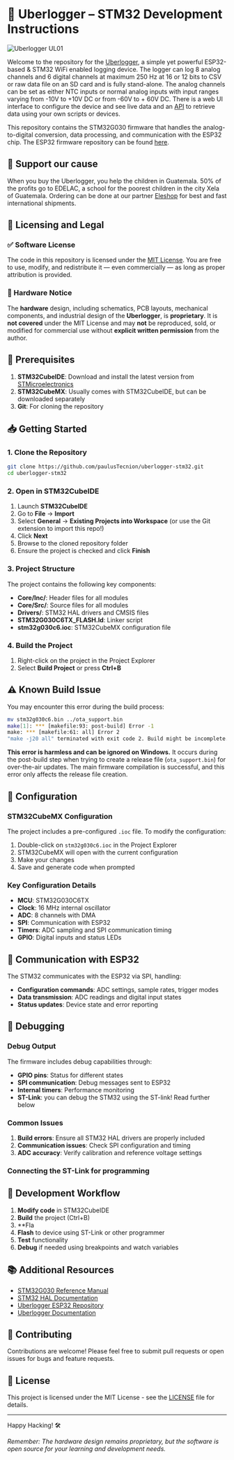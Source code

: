 # 🧠 Uberlogger – STM32 Development Instructions

![Uberlogger UL01](https://github.com/user-attachments/assets/0152f741-67ca-4d7e-8d23-f9b1f567e315)

Welcome to the repository for the [Uberlogger](https://www.uberlogger.com), a simple yet powerful ESP32-based & STM32 WiFi enabled logging device. The logger can log 8 analog channels and 6 digital channels at maximum 250 Hz at 16 or 12 bits to CSV or raw data file on an SD card and is fully stand-alone. The analog channels can be set as either NTC inputs or normal analog inputs with input ranges varying from -10V to +10V DC or from -60V to + 60V DC. There is a web UI interface to configure the device and see live data and an [API](https://docs.uberlogger.com/api) to retrieve data using your own scripts or devices.

This repository contains the STM32G030 firmware that handles the analog-to-digital conversion, data processing, and communication with the ESP32 chip. The ESP32 firmware repository can be found [here](https://github.com/paulusTecnion/uberlogger-esp32).

## 💖 Support our cause

When you buy the Uberlogger, you help the children in Guatemala. 50% of the profits go to EDELAC, a school for the poorest children in the city Xela of Guatemala. Ordering can be done at our partner [Eleshop](https://eleshop.eu/uberloggerul01.html) for best and fast international shipments.

## 📄 Licensing and Legal

### ✅ Software License

The code in this repository is licensed under the [MIT License](LICENSE). You are free to use, modify, and redistribute it — even commercially — as long as proper attribution is provided.

### 🚫 Hardware Notice

The **hardware** design, including schematics, PCB layouts, mechanical components, and industrial design of the **Uberlogger**, is **proprietary**. It is **not covered** under the MIT License and may **not** be reproduced, sold, or modified for commercial use without **explicit written permission** from the author.

## 🚀 Prerequisites

1. **STM32CubeIDE**: Download and install the latest version from [STMicroelectronics](https://www.st.com/en/development-tools/stm32cubeide.html)
2. **STM32CubeMX**: Usually comes with STM32CubeIDE, but can be downloaded separately
3. **Git**: For cloning the repository

## 📥 Getting Started

### 1. Clone the Repository

```bash
git clone https://github.com/paulusTecnion/uberlogger-stm32.git
cd uberlogger-stm32
```

### 2. Open in STM32CubeIDE

1. Launch **STM32CubeIDE**
2. Go to **File** → **Import**
3. Select **General** → **Existing Projects into Workspace** (or use the Git extension to import this repo!)
4. Click **Next**
5. Browse to the cloned repository folder
6. Ensure the project is checked and click **Finish**

### 3. Project Structure

The project contains the following key components:

- **Core/Inc/**: Header files for all modules
- **Core/Src/**: Source files for all modules
- **Drivers/**: STM32 HAL drivers and CMSIS files
- **STM32G030C6TX_FLASH.ld**: Linker script
- **stm32g030c6.ioc**: STM32CubeMX configuration file

### 4. Build the Project

1. Right-click on the project in the Project Explorer
2. Select **Build Project** or press **Ctrl+B**

## ⚠️ Known Build Issue

You may encounter this error during the build process:

```bash
mv stm32g030c6.bin ../ota_support.bin
make[1]: *** [makefile:93: post-build] Error -1
make: *** [makefile:61: all] Error 2
"make -j20 all" terminated with exit code 2. Build might be incomplete.
```

**This error is harmless and can be ignored on Windows.** It occurs during the post-build step when trying to create a release file (`ota_support.bin`) for over-the-air updates. The main firmware compilation is successful, and this error only affects the release file creation.

## 🔧 Configuration

### STM32CubeMX Configuration

The project includes a pre-configured `.ioc` file. To modify the configuration:

1. Double-click on `stm32g030c6.ioc` in the Project Explorer
2. STM32CubeMX will open with the current configuration
3. Make your changes
4. Save and generate code when prompted

### Key Configuration Details

- **MCU**: STM32G030C6TX
- **Clock**: 16 MHz internal oscillator
- **ADC**: 8 channels with DMA
- **SPI**: Communication with ESP32
- **Timers**: ADC sampling and SPI communication timing
- **GPIO**: Digital inputs and status LEDs

## 📡 Communication with ESP32

The STM32 communicates with the ESP32 via SPI, handling:

- **Configuration commands**: ADC settings, sample rates, trigger modes
- **Data transmission**: ADC readings and digital input states
- **Status updates**: Device state and error reporting

## 🐞 Debugging

### Debug Output

The firmware includes debug capabilities through:

- **GPIO pins**: Status for different states
- **SPI communication**: Debug messages sent to ESP32
- **Internal timers**: Performance monitoring
- **ST-Link**: you can debug the STM32 using the ST-link! Read further below

### Common Issues

1. **Build errors**: Ensure all STM32 HAL drivers are properly included
2. **Communication issues**: Check SPI configuration and timing
3. **ADC accuracy**: Verify calibration and reference voltage settings

### Connecting the ST-Link for programming

## 🔄 Development Workflow

1. **Modify code** in STM32CubeIDE
2. **Build** the project (Ctrl+B)
3. \*\*Fla
4. **Flash** to device using ST-Link or other programmer
5. **Test** functionality
6. **Debug** if needed using breakpoints and watch variables

## 📚 Additional Resources

- [STM32G030 Reference Manual](https://www.st.com/resource/en/reference_manual/dm00371828-stm32g0x0-advanced-armbased-32bit-mcus-stmicroelectronics.pdf)
- [STM32 HAL Documentation](https://www.st.com/en/embedded-software/stm32cube-mcu-mpu-packages.html)
- [Uberlogger ESP32 Repository](https://github.com/paulusTecnion/uberlogger-esp32)
- [Uberlogger Documentation](https://docs.uberlogger.com)

## 🤝 Contributing

Contributions are welcome! Please feel free to submit pull requests or open issues for bugs and feature requests.

## 📄 License

This project is licensed under the MIT License - see the [LICENSE](LICENSE) file for details.

---

Happy Hacking! 🛠️

_Remember: The hardware design remains proprietary, but the software is open source for your learning and development needs._
